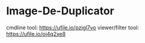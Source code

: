 # Image-De-Duplicator

cmdline tool: https://ufile.io/pzjgl7vo
viewer/filter tool: https://ufile.io/oj4q2xe8
